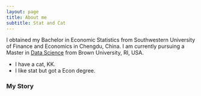 ```yaml
---
layout: page
title: About me
subtitle: Stat and Cat
---
```


I obtained my Bachelor in Economic Statistics from Southwestern University of Finance and Economics in Chengdu, China. I am currently pursuing a Master in [Data Science](http://dsi.brown.edu/) from Brown University, RI, USA.

- I have a cat, KK.
- I like stat but got a Econ degree.

### My Story

